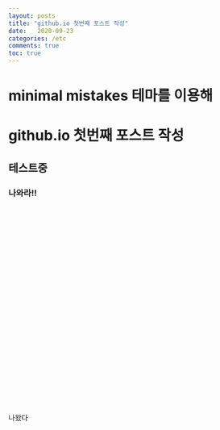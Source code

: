 ```yaml
---
layout: posts
title: "github.io 첫번째 포스트 작성"
date:   2020-09-23
categories: /etc
comments: true
toc: true
---
```


# minimal mistakes 테마를 이용해
# github.io 첫번째 포스트 작성
## 테스트중
### 나와라!!
<br>
<br>
<br>
<br>
<br>
<br>
<br>
<br>
<br>
<br>
<br>
<br>
<br>
<br>
<br>
<br>
<br>
<br>
<br>
<br>
<br>
<br>
<br>
<br>
나왔다